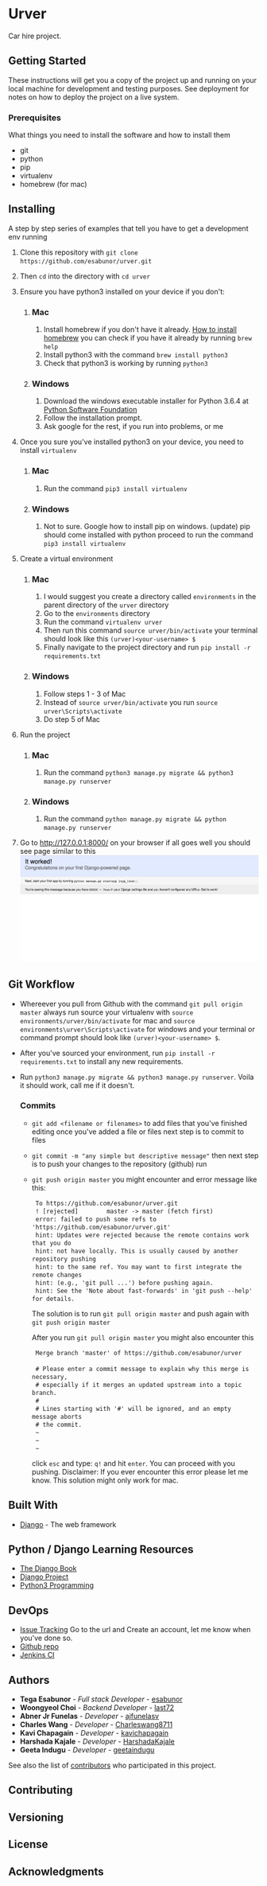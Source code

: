 # Urver

Car hire project.

## Getting Started

These instructions will get you a copy of the project up and running on your local machine for development and testing purposes. See deployment for notes on how to deploy the project on a live system.

### Prerequisites

What things you need to install the software and how to install them

*  git
*  python
*  pip
*  virtualenv
*  homebrew (for mac)

## Installing

A step by step series of examples that tell you have to get a development env running

1. Clone this repository with `git clone https://github.com/esabunor/urver.git`

2. Then `cd` into the directory with `cd urver`

3. Ensure you have python3 installed on your device if you don't:
    1. ### Mac
        1. Install homebrew if you don't have it already. [How to install homebrew](https://www.howtogeek.com/211541/homebrew-for-os-x-easily-installs-desktop-apps-and-terminal-utilities/)
        you can check if you have it already by running `brew help`
        2. Install python3 with the command `brew install python3`
        3. Check that python3 is working by running `python3`

    2. ### Windows
        1. Download the windows executable installer for Python 3.6.4 at [Python Software Foundation](https://www.python.org/downloads/windows/)
        2. Follow the installation prompt.
        3. Ask google for the rest, if you run into problems, or me

4. Once you sure you've installed python3 on your device, you need to install `virtualenv`
    1. ### Mac
       1. Run the command `pip3 install virtualenv`
    2. ### Windows
       1. Not to sure. Google how to install pip on windows. (update) pip should come installed with python
       proceed to run the command `pip3 install virtualenv`

5. Create a virtual environment
    1. ### Mac
        1. I would suggest you create a directory called `environments` in the parent directory of the `urver` directory
        2. Go to the `environments` directory
        3. Run the command `virtualenv urver`
        4. Then run this command `source urver/bin/activate` your terminal should look like this `(urver)<your-username> $`
        5. Finally navigate to the project directory and run `pip install -r requirements.txt`
    2.  ### Windows
        1. Follow steps 1 - 3 of Mac
        2. Instead of `source urver/bin/activate` you run `source urver\Scripts\activate`
        3. Do step 5 of Mac

6. Run the project
    1. ### Mac
        1. Run the command `python3 manage.py migrate && python3 manage.py runserver`
    2.  ### Windows
        1. Run the command `python manage.py migrate && python manage.py runserver`

7. Go to http://127.0.0.1:8000/ on your browser if all goes well you should see page similar to this
![Sample page](media/sample.png)

## Git Workflow
*  Whereever you pull from Github with the command `git pull origin master` always run source your virtualenv with
   `source environments/urver/bin/activate` for mac and `source environments\urver\Scripts\activate` for windows
   and your terminal or command prompt should look like `(urver)<your-username> $`.
*  After you've sourced your environment, run `pip install -r requirements.txt` to install any new requirements.
*  Run `python3 manage.py migrate && python3 manage.py runserver`. Voila it should work, call me if it doesn't.

   ### Commits
   * `git add <filename or filenames>` to add files that you've finished editing
    once you've added a file or files next step is to commit to files
   * `git commit -m "any simple but descriptive message"` then next step is to push your changes to the repository (github) run
   * `git push origin master` you might encounter and error message like this:

       ```
        To https://github.com/esabunor/urver.git
        ! [rejected]        master -> master (fetch first)
        error: failed to push some refs to 'https://github.com/esabunor/urver.git'
        hint: Updates were rejected because the remote contains work that you do
        hint: not have locally. This is usually caused by another repository pushing
        hint: to the same ref. You may want to first integrate the remote changes
        hint: (e.g., 'git pull ...') before pushing again.
        hint: See the 'Note about fast-forwards' in 'git push --help' for details.
        ```
       The solution is to run `git pull origin master` and push again with `git push origin master`

       After you run `git pull origin master` you might also encounter this
       ```
        Merge branch 'master' of https://github.com/esabunor/urver

        # Please enter a commit message to explain why this merge is necessary,
        # especially if it merges an updated upstream into a topic branch.
        #
        # Lines starting with '#' will be ignored, and an empty message aborts
        # the commit.
        ~
        ~
        ~
       ```

        click `esc` and type: `q!` and hit `enter`. You can proceed with you pushing.
        Disclaimer: If you ever encounter this error please let me know. This solution might only work for mac.

## Built With

* [Django](https://www.djangoproject.com/) - The web framework 

## Python / Django Learning Resources
*   [The Django Book](https://djangobook.com/the-django-book/)
*   [Django Project](https://docs.djangoproject.com/en/1.11/)
*   [Python3 Programming](https://www.dropbox.com/s/an0i3xzbr2sfmkn/book.programming_in_python_3.summerfield.pdf?dl=0)

## DevOps
*   [Issue Tracking](http://218.214.104.207:8080/) Go to the url and Create an account, let me know when you've done so.
*   [Github repo](https://github.com/esabunor/urver.git/)
*   [Jenkins CI](http://218.214.104.207:9999/)

## Authors

* **Tega Esabunor** - *Full stack Developer* - [esabunor](https://github.com/esabunor)
* **Woongyeol Choi** - *Backend Developer* - [last72](https://github.com/last72)
* **Abner Jr Funelas** - *Developer* - [ajfunelasv](https://github.com/ajfunelas)
* **Charles Wang** - *Developer* - [Charleswang8711](https://github.com/Charleswang8711)
* **Kavi Chapagain** - *Developer* - [kavichapagain](https://github.com/kavichapagain)
* **Harshada Kajale** - *Developer* - [HarshadaKajale](https://github.com/HarshadaKajale)
* **Geeta Indugu** - *Developer* - [geetaindugu](https://github.com/geetaindugu)



See also the list of [contributors](https://github.com/esabunor/urver/graphs/contributors) who participated in this project.

## Contributing

## Versioning

## License

## Acknowledgments

